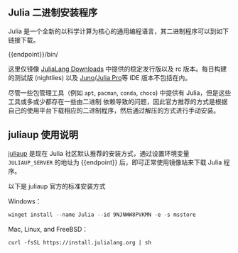 ## Julia 二进制安装程序

Julia 是一个全新的以科学计算为核心的通用编程语言，其二进制程序可以到如下链接下载。

<tmpl>
{{endpoint}}/bin/
</tmpl>

这里仅镜像 [JuliaLang Downloads](https://julialang.org/downloads/) 中提供的稳定发行版以及 rc 版本。每日构建的测试版 (nightlies) 以及  [Juno](http://junolab.org/)/[Julia Pro](https://juliacomputing.com/products/juliapro)等 IDE 版本不包括在内。

尽管一些包管理工具（例如 `apt`, `pacman`, `conda`, `choco`) 中提供有 Julia，但是这些工具或多或少都存在一些由二进制 依赖导致的问题，因此官方推荐的方式是根据自己的使用平台下载相应的二进制程序，然后通过解压的方式进行手动安装。

## juliaup 使用说明

[juliaup](https://github.com/JuliaLang/juliaup) 是现在 Julia 社区默认推荐的安装方式，通过设置环境变量 `JULIAUP_SERVER` 的地址为 <tmpl z-inline>{{endpoint}}</tmpl> 后，即可正常使用镜像站来下载 Julia 程序。

以下是 juliaup 官方的标准安装方式

Windows：

```powershell
winget install --name Julia --id 9NJNWW8PVKMN -e -s msstore
```

Mac, Linux, and FreeBSD：

```shell
curl -fsSL https://install.julialang.org | sh
```
